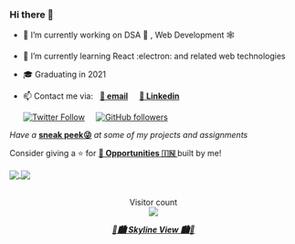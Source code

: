### Hi there 👋

- 🔭 I’m currently working on DSA 🧩 , Web Development 🕸

- 🌱 I’m currently learning React :electron: and related web technologies

- 🎓 Graduating in 2021

- 📫 Contact me via: &nbsp; **[📧 email](mailto:email.hiteshkumar@gmail.com)** &nbsp; &nbsp; **[💼 Linkedin](https://www.linkedin.com/in/heroichitesh/)**

  [![Twitter Follow](https://img.shields.io/twitter/follow/HeroicHitesh?style=social)](https://twitter.com/HeroicHitesh) &nbsp;&nbsp;&nbsp; [![GitHub followers](https://img.shields.io/github/followers/HeroicHitesh?label=Follow%20%40HeroicHitesh&style=social)](https://github.com/HeroicHitesh)

*Have a* **[sneak peek😜](https://github.com/HeroicHitesh/HeroicHitesh/blob/master/PROJECTS.md)** *at some of my projects and assignments*

Consider giving a ⭐️ for **[ 💼 Opportunities 🇮🇳 ](https://github.com/HeroicHitesh/Opportunities)** built by me!

<a href="https://skyline.github.com/heroichitesh/2020">
  <img align="center" src="https://github-readme-stats.vercel.app/api?username=HeroicHitesh&show_icons=true&count_private=true&theme=chartreuse-dark&line_height=20" />
</a>
<a href="https://skyline.github.com/heroichitesh/2020">
  <img align="center" src="https://github-readme-stats.vercel.app/api/top-langs/?username=HeroicHitesh&theme=chartreuse-dark&layout=compact" />
</a>

<p align="center"> 
  <br>Visitor count<br>
  <img src="https://profile-counter.glitch.me/HeroicHitesh/count.svg" />
</p>

<p align="center"> 
  <a href="https://skyline.github.com/heroichitesh/2020"><b><i>🌇🏙 Skyline View 🏙🌇</b></i></a>
</p>
